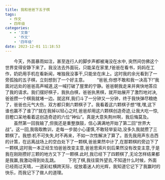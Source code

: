 ```yaml
---
title: 我和爸爸下五子棋
tags:
  - 作文
  - 四年级
categories:
  - - '文章'
    - '作文'
    - '四年级'
date: 2023-12-01 11:18:53
---
```

&emsp;&emsp;今天，外面暴雨如注，甚至连行人的脚步声都被淹没在水中, 突然间仿佛这个世界变得安静下来了。我没法去外面玩，只能呆在家里,f爸爸在看书，妈妈在工作，奶奶用手机在看新闻，唯独我没事干,只能坐在床上。这时我的余光看到了一旁孤独的五子棋，立刻想到了一个好主意。
&emsp;&emsp;“爸爸,你想不敢和我一决高下!”我面对远处的爸爸高声喊道,这一喊打破了屋里的宁静。爸爸朝我走来并爽快地答应了我的请求。我们摆好棋子，我执白棋，爸爸执黑棋，就开始展开了激烈地对决,爸爸攒一个棋我就堵一边。就这样,我们斗了一分钟又一分钟，终于我快弹尽粮绝了，爸爸也元气大伤，双方都只剩六颗棋子了。我看着这六颗棋子想“嘿,嘿,这下谁也赢不了谁了!”就在我掉以轻心之时,爸爸却用这六颗棋创造奇迹,让我大吃一惊,目瞪口呆地看着这创造奇迹的六位“神仙”。真是大意失荆州啊，我后悔莫及。
&emsp;&emsp;虽然第一回我输了,但我还是重整旗鼓，信心满满地开始了第二回“世界大战”。这一回,我吸取教训，走每一步就小心谨慎,不敢轻举妄动,没多久我就攒了三颗棋了。我想:机不可失失,时不再来，不如一次性解决了算了。首先我用声东击西的计策，在远离战场上的空白处下了一颗棋,爸爸果然中计了,在那颗棋的旁边下了一颗棋,这时我一本正经生怕爸爸改变主意,爸爸思索片刻后果然没有改变主意,于是我在刚刚攒好三颗的地方又下了一颗棋.此时,我已经下了四颗棋了,无论怎样结果都是我赢,我激动得到处乱跳。
&emsp;&emsp;下完了棋,我往窗外望去,不知道什么时候，外面已经雨过天晴，一道彩虹横跨天际，绽放着迷人的光辉，我知道它记下了我赢时的快乐，而我记下了做人的道理。
